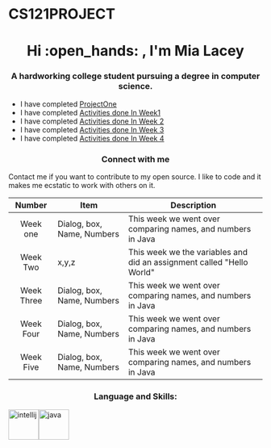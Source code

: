  # CS121PROJECT
<h1 align="center"> Hi :open_hands: , I'm Mia Lacey </h1>
<h3 align="center">   A hardworking college student pursuing a degree in computer science.</h3>




- I have completed [ProjectOne ](https://github.com/miajamarra/CS121PROJECT/tree/2e9b0d59ceaa5eff7df1b170588934ce40c093ab/src/WEEKthree)
- I have completed [Activities done In Week1](https://github.com/miajamarra/CS121PROJECT/tree/0e79c34c55c487c3e77f126d6fb29b10840709e1/src/weekONE)
- I have completed [Activities done In Week 2](https://github.com/miajamarra/CS121PROJECT/tree/3e718e502be097b23b4f0300e373c9605e025cf4/src/weekTWO)
- I have completed [Activities done In Week 3](https://github.com/miajamarra/CS121PROJECT/tree/2e9b0d59ceaa5eff7df1b170588934ce40c093ab/src/WEEKthree)
- I have completed [Activities done In Week 4](https://github.com/miajamarra/CS121PROJECT/tree/2e9b0d59ceaa5eff7df1b170588934ce40c093ab/src/WEEKfour)

<h3 align = "center"> Connect with me </h3>
<p align = "Left" >Contact me if you want to contribute to my open source. I like to code and it makes me ecstatic to work with others on it.</p>

| Number | Item | Description |
|:----: | ------| ------------|
| Week one| Dialog, box, Name, Numbers | This week we went over comparing names, and numbers in Java|
| Week Two| x,y,z | This week we the variables and did an assignment called  "Hello World"|
| Week Three| Dialog, box, Name, Numbers| This week we went over comparing names, and numbers in Java|
| Week Four| Dialog, box, Name, Numbers| This week we went over comparing names, and numbers in Java|
| Week Five | Dialog, box, Name, Numbers| This week we went over comparing names, and numbers in Java|

<h3 align= "center"> Language and Skills: </h3>
<p align = "left"> 
 <a href="https://github.com/devicons/devicon/blob/master/icons/intellij/intellij-original-wordmark.svg" target="blank" rel = "noreferrer"><img src="https://cdn.jsdelivr.net/gh/devicons/devicon/icons/intellij/intellij-original-wordmark.svg" alt = "intellij" width = "60" height= "60"/></a><a href= "https://github.com/devicons/devicon/blob/master/icons/java/java-original-wordmark.svg"target="blank" rel = "noreferrer"><img src="https://cdn.jsdelivr.net/gh/devicons/devicon/icons/java/java-original-wordmark.svg"" alt = "java" width = "60" height= "60"/></a>
          
</p>
